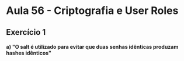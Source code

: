 # Aula 56 - Criptografia e User Roles

## Exercício 1

#### **a)** "O salt é utilizado para evitar que duas senhas idênticas produzam hashes idênticos"
